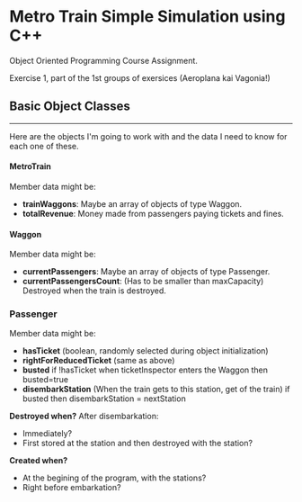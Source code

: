 # Metro Train Simple Simulation using C++
Object Oriented Programming Course Assignment.

Exercise 1, part of the 1st groups of exersices (Aeroplana kai Vagonia!)


## Basic Object Classes
-----------------------
Here are the objects I'm going to work with and the data I need to know for each one of these.

#### MetroTrain
Member data might be:
- __trainWaggons__: Maybe an array of objects of type Waggon.
- __totalRevenue__: Money made from passengers paying tickets and fines.

#### Waggon
Member data might be:
- __currentPassengers__:
    Maybe an array of objects of type Passenger.
- __currentPassengersCount__:
    (Has to be smaller than maxCapacity)
Destroyed when the train is destroyed.

### Passenger
Member data might be:
- __hasTicket__ (boolean, randomly selected during object initialization)
- __rightForReducedTicket__ (same as above)
- __busted__ 
    if !hasTicket when ticketInspector enters the Waggon then busted=true
- __disembarkStation__ (When the train gets to this station, get of the train)
    if busted then disembarkStation = nextStation

__Destroyed when?__ After disembarkation:
- Immediately?
- First stored at the station and then destroyed with the station?

__Created when?__
- At the begining of the program, with the stations?
- Right before embarkation?
